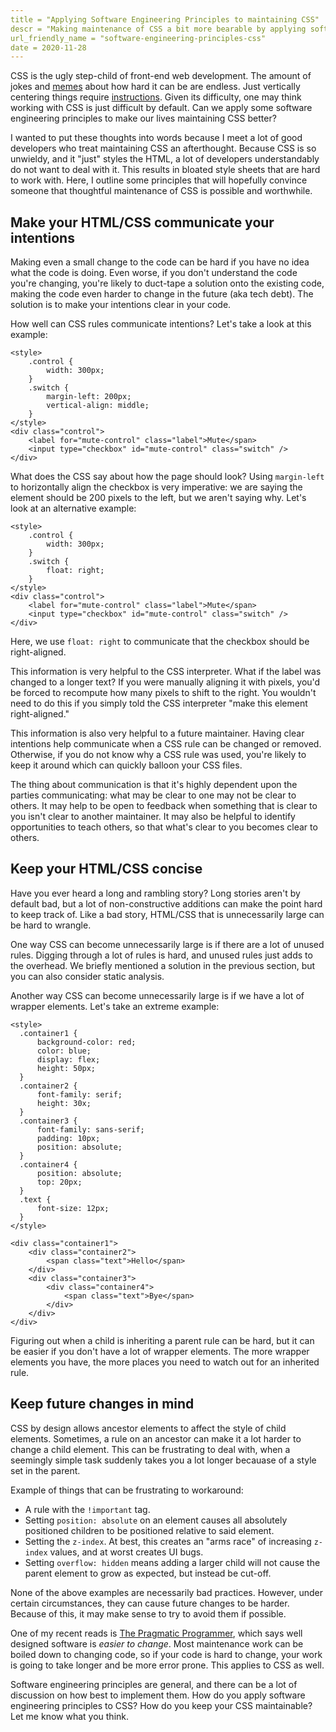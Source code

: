 ```yaml
---
title = "Applying Software Engineering Principles to maintaining CSS"
descr = "Making maintenance of CSS a bit more bearable by applying software engineering principles."
url_friendly_name = "software-engineering-principles-css"
date = 2020-11-28
---
```


CSS is the ugly step-child of front-end web development. The amount of jokes
and [memes][reddit] about how hard it can be are endless. Just vertically centering things require [instructions][instructions]. Given its difficulty, one may think working with CSS is just difficult by default. Can we apply some software engineering principles to make our lives maintaining CSS better?

I wanted to put these thoughts into words because I meet a lot of good developers who treat maintaining CSS an afterthought. Because CSS is so unwieldy, and it "just" styles the HTML, a lot of developers understandably do not want to deal with it. This results in bloated style sheets that are hard to work with. Here, I outline some principles that will hopefully convince someone that thoughtful maintenance of CSS is possible and worthwhile.

## Make your HTML/CSS communicate your intentions

Making even a small change to the code can be hard if you have no idea what the
code is doing. Even worse, if you don't understand the code you're changing,
you're likely to duct-tape a solution onto the existing code, making the code
even harder to change in the future (aka tech debt). The solution is to make
your intentions clear in your code.

How well can CSS rules communicate intentions? Let's take a look at this example:

```
<style>
    .control {
        width: 300px;
    }
    .switch {
        margin-left: 200px;
        vertical-align: middle;
    }
</style>
<div class="control">
    <label for="mute-control" class="label">Mute</span>
    <input type="checkbox" id="mute-control" class="switch" />
</div>
```

What does the CSS say about how the page should look? Using `margin-left` to horizontally align the checkbox is very imperative: we are saying the element should be 200 pixels to the left, but we aren't saying why. Let's look at an alternative example:

```
<style>
    .control {
        width: 300px;
    }
    .switch {
        float: right;
    }
</style>
<div class="control">
    <label for="mute-control" class="label">Mute</span>
    <input type="checkbox" id="mute-control" class="switch" />
</div>
```

Here, we use `float: right` to communicate that the checkbox should be right-aligned.

This information is very helpful to the CSS interpreter. What if the label was changed to a longer text? If you were manually aligning it with pixels, you'd be forced to recompute how many pixels to shift to the right. You wouldn't need to do this if you simply told the CSS interpreter "make this element right-aligned." 

This information is also very helpful to a future maintainer. Having clear intentions help communicate when a CSS rule can be changed or removed. Otherwise, if you do not know why a CSS rule was used, you're likely to keep it around which can quickly balloon your CSS files.

The thing about communication is that it's highly dependent upon the parties communicating: what may be clear to one may not be clear to others. It may help to be open to feedback when something that is clear to you isn't clear to another maintainer. It may also be helpful to identify opportunities to teach others, so that what's clear to you becomes clear to others.

## Keep your HTML/CSS concise

Have you ever heard a long and rambling story? Long stories aren't by default bad, but a lot of non-constructive additions can make the point hard to keep track of. Like a bad story, HTML/CSS that is unnecessarily large can be hard to wrangle.

One way CSS can become unnecessarily large is if there are a lot of unused rules. Digging through a lot of rules is hard, and unused rules just adds to the overhead. We briefly mentioned a solution in the previous section, but you can also consider static analysis.

Another way CSS can become unnecessarily large is if we have a lot of wrapper elements. Let's take an extreme example:

```
<style>
  .container1 {
      background-color: red;
      color: blue;
      display: flex;
      height: 50px;
  }
  .container2 {
      font-family: serif;
      height: 30x;
  }
  .container3 {
      font-family: sans-serif;
      padding: 10px;
      position: absolute;
  }
  .container4 {
      position: absolute;
      top: 20px;
  }
  .text {
      font-size: 12px;
  }
</style>

<div class="container1">
    <div class="container2">
        <span class="text">Hello</span>
    </div>
    <div class="container3">
        <div class="container4">
            <span class="text">Bye</span>
        </div>
    </div>
</div>
```

Figuring out when a child is inheriting a parent rule can be hard, but it can be easier if you don't have a lot of wrapper elements. The more wrapper elements you have, the more places you need to watch out for an inherited rule.

## Keep future changes in mind

CSS by design allows ancestor elements to affect the style of child elements.
Sometimes, a rule on an ancestor can make it a lot harder to change a child
element. This can be frustrating to deal with, when a seemingly simple task
suddenly takes you a lot longer becauase of a style set in the parent.

Example of things that can be frustrating to workaround:

 * A rule with the `!important` tag.
 * Setting `position: absolute` on an element causes all absolutely positioned children to be positioned relative to said element.
 * Setting the `z-index`. At best, this creates an "arms race" of increasing `z-index` values, and at worst creates UI bugs.
 * Setting `overflow: hidden` means adding a larger child will not cause the parent element to grow as expected, but instead be cut-off.

None of the above examples are necessarily bad practices. However, under certain circumstances, they can cause future changes to be harder. Because of this, it may make sense to try to avoid them if possible.

One of my recent reads is [The Pragmatic Programmer][prag], which says well designed software is *easier to change*. Most maintenance work can be boiled down to changing code, so if your code is hard to change, your work is going to take longer and be more error prone. This applies to CSS as well.

Software engineering principles are general, and there can be a lot of discussion on how best to implement them. How do you apply software engineering principles to CSS? How do you keep your CSS maintainable? Let me know what you think.

[instructions]: http://howtocenterincss.com/
[reddit]: https://www.reddit.com/r/ProgrammerHumor/comments/a6rkoa/the_pains_of_css/?ref=share&ref_source=link
[prag]: https://pragprog.com/titles/tpp20/the-pragmatic-programmer-20th-anniversary-edition/
